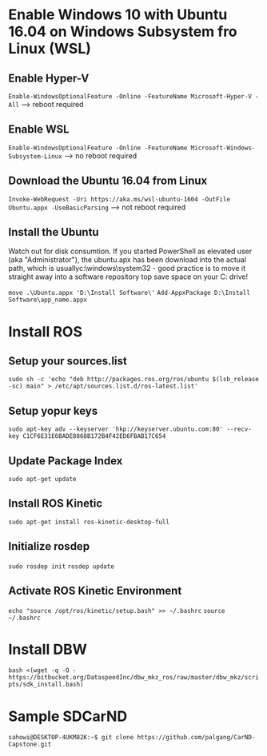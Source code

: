 # Enable Windows 10 with Ubuntu 16.04 on Windows Subsystem fro Linux (WSL)

## Enable Hyper-V
```Enable-WindowsOptionalFeature -Online -FeatureName Microsoft-Hyper-V -All```
--> reboot required

## Enable WSL
```Enable-WindowsOptionalFeature -Online -FeatureName Microsoft-Windows-Subsystem-Linux```
--> no reboot required

## Download the Ubuntu 16.04 from Linux

```Invoke-WebRequest -Uri https://aka.ms/wsl-ubuntu-1604 -OutFile Ubuntu.appx -UseBasicParsing```
--> not reboot required

## Install the Ubuntu
Watch out for disk consumtion.
If you started PowerShell as elevated user (aka "Administrator"), the ubuntu.apx has been download into the actual path, 
which is usuallyc:\windows\system32 - good practice is to move it straight away into a software repository top save space on your
C: drive!

```move .\Ubuntu.appx 'D:\Install Software\'```
```Add-AppxPackage D:\Install Software\app_name.appx```



# Install ROS

## Setup your sources.list
```sudo sh -c 'echo "deb http://packages.ros.org/ros/ubuntu $(lsb_release -sc) main" > /etc/apt/sources.list.d/ros-latest.list'```


## Setup yopur keys
```sudo apt-key adv --keyserver 'hkp://keyserver.ubuntu.com:80' --recv-key C1CF6E31E6BADE8868B172B4F42ED6FBAB17C654```

## Update Package Index
```sudo apt-get update```

## Install ROS Kinetic
```sudo apt-get install ros-kinetic-desktop-full```

## Initialize rosdep
```sudo rosdep init```
```rosdep update```

## Activate ROS Kinetic Environment
```echo "source /opt/ros/kinetic/setup.bash" >> ~/.bashrc```
```source ~/.bashrc```


# Install DBW
```bash <(wget -q -O - https://bitbucket.org/DataspeedInc/dbw_mkz_ros/raw/master/dbw_mkz/scripts/sdk_install.bash)```



# Sample SDCarND
```sahowi@DESKTOP-4UKM82K:~$ git clone https://github.com/palgang/CarND-Capstone.git```
